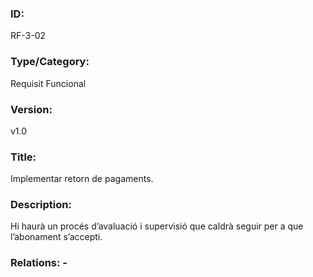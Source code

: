 ### ID:
RF-3-02
### Type/Category:
Requisit Funcional
### Version:
v1.0
### Title:
Implementar retorn de pagaments.
### Description:
Hi haurà un procés d’avaluació i supervisió que caldrà seguir per a que l’abonament s’accepti.
### Relations: -
